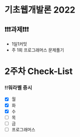 # 기초웹개발론 2022

## ❗❗❗과제❗❗❗

- 1일1커밋
- 주 1회 프로그래머스 문제풀기

# 2주차 Check-List

### ‼️워라벨 중시

- [x] 월
- [x] 화
- [x] 수
- [ ] 목
- [ ] 금
- [ ] 프로그래머스
